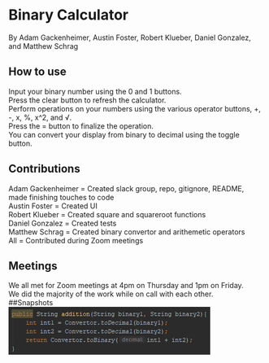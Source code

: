 # Binary Calculator
By Adam Gackenheimer, Austin Foster, Robert Klueber, Daniel Gonzalez, and Matthew Schrag  
## How to use
Input your binary number using the 0 and 1 buttons.  
Press the clear button to refresh the calculator.  
Perform operations on your numbers using the various operator buttons, +, -, x, %, x^2, and √.  
Press the = button to finalize the operation.  
You can convert your display from binary to decimal using the toggle button.  
## Contributions
Adam Gackenheimer = Created slack group, repo, gitignore, README, made finishing touches to code  
Austin Foster = Created UI  
Robert Klueber = Created square and squareroot functions  
Daniel Gonzalez = Created tests  
Matthew Schrag = Created binary convertor and arithemetic operators  
All = Contributed during Zoom meetings  
## Meetings
We all met for Zoom meetings at 4pm on Thursday and 1pm on Friday.  
We did the majority of the work while on call with each other.  
##Snapshots  
![Addition](https://github.com/adamgack/Binary-Calculator/blob/master/Screenshots/addition.png)

